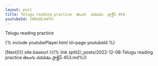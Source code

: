 ```yaml
---
layout: post
title: Telugu reading practice  తెలుగు  చదవడం  ప్రాక్టీస్ 454
youtubeId: J98ebEJmFVc
---
```

 
 
Telugu reading practice
 
 
 
 
 


{% include youtubePlayer.html id=page.youtubeId %}
 
[Next]({{ site.baseurl }}{% link  split2/_posts/2022-12-08-Telugu reading practice  తెలుగు  చదవడం  ప్రాక్టీస్ 453.md%})
 
